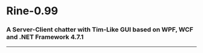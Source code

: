 Rine-0.99
=========
### A Server-Client chatter with Tim-Like GUI based on WPF, WCF and .NET Framework 4.7.1
----------------------------------------------------------------------------------------
